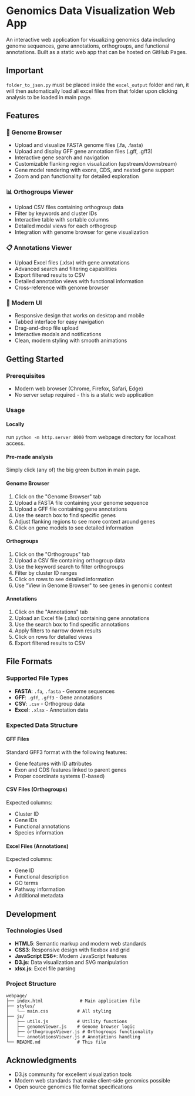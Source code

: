 # Genomics Data Visualization Web App

An interactive web application for visualizing genomics data including genome sequences, gene annotations, orthogroups, and functional annotations. Built as a static web app that can be hosted on GitHub Pages.

## Important

`folder_to_json.py` must be placed inside the `excel_output` folder and ran, it will then automatically load all excel files from that folder upon clicking analysis to be loaded in main page.

## Features

### 🧬 Genome Browser
- Upload and visualize FASTA genome files (.fa, .fasta)
- Upload and display GFF gene annotation files (.gff, .gff3)
- Interactive gene search and navigation
- Customizable flanking region visualization (upstream/downstream)
- Gene model rendering with exons, CDS, and nested gene support
- Zoom and pan functionality for detailed exploration

### 📊 Orthogroups Viewer
- Upload CSV files containing orthogroup data
- Filter by keywords and cluster IDs
- Interactive table with sortable columns
- Detailed modal views for each orthogroup
- Integration with genome browser for gene visualization

### 📋 Annotations Viewer
- Upload Excel files (.xlsx) with gene annotations
- Advanced search and filtering capabilities
- Export filtered results to CSV
- Detailed annotation views with functional information
- Cross-reference with genome browser

### 🎨 Modern UI
- Responsive design that works on desktop and mobile
- Tabbed interface for easy navigation
- Drag-and-drop file upload
- Interactive modals and notifications
- Clean, modern styling with smooth animations

## Getting Started

### Prerequisites
- Modern web browser (Chrome, Firefox, Safari, Edge)
- No server setup required - this is a static web application

### Usage

#### Locally

run `python -m http.server 8000` from webpage directory for localhost access.

#### Pre-made analysis

Simply click (any of) the big green button in main page.

#### Genome Browser
1. Click on the "Genome Browser" tab
2. Upload a FASTA file containing your genome sequence
3. Upload a GFF file containing gene annotations
4. Use the search box to find specific genes
5. Adjust flanking regions to see more context around genes
6. Click on gene models to see detailed information

#### Orthogroups
1. Click on the "Orthogroups" tab
2. Upload a CSV file containing orthogroup data
3. Use the keyword search to filter orthogroups
4. Filter by cluster ID ranges
5. Click on rows to see detailed information
6. Use "View in Genome Browser" to see genes in genomic context

#### Annotations
1. Click on the "Annotations" tab
2. Upload an Excel file (.xlsx) containing gene annotations
3. Use the search box to find specific annotations
4. Apply filters to narrow down results
5. Click on rows for detailed views
6. Export filtered results to CSV

## File Formats

### Supported File Types
- **FASTA**: `.fa`, `.fasta` - Genome sequences
- **GFF**: `.gff`, `.gff3` - Gene annotations
- **CSV**: `.csv` - Orthogroup data
- **Excel**: `.xlsx` - Annotation data

### Expected Data Structure

#### GFF Files
Standard GFF3 format with the following features:
- Gene features with ID attributes
- Exon and CDS features linked to parent genes
- Proper coordinate systems (1-based)

#### CSV Files (Orthogroups)
Expected columns:
- Cluster ID
- Gene IDs
- Functional annotations
- Species information

#### Excel Files (Annotations)
Expected columns:
- Gene ID
- Functional description
- GO terms
- Pathway information
- Additional metadata

## Development

### Technologies Used
- **HTML5**: Semantic markup and modern web standards
- **CSS3**: Responsive design with flexbox and grid
- **JavaScript ES6+**: Modern JavaScript features
- **D3.js**: Data visualization and SVG manipulation
- **xlsx.js**: Excel file parsing

### Project Structure
```
webpage/
├── index.html              # Main application file
├── styles/
│   └── main.css           # All styling
├── js/
│   ├── utils.js           # Utility functions
│   ├── genomeViewer.js    # Genome browser logic
│   ├── orthogroupsViewer.js # Orthogroups functionality
│   └── annotationsViewer.js # Annotations handling
└── README.md              # This file
```
## Acknowledgments
- D3.js community for excellent visualization tools
- Modern web standards that make client-side genomics possible
- Open source genomics file format specifications
